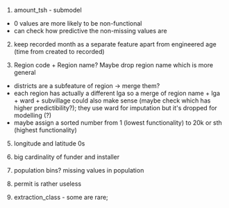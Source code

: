 1. amount_tsh - submodel
- 0 values are more likely to be non-functional
- can check how predictive the non-missing values are

2. keep recorded month as a separate feature apart from engineered age (time from created to recorded)

3. Region code + Region name? Maybe drop region name which is more general
- districts are a subfeature of region -> merge them?
- each region has actually a different lga so a merge of region name + lga + ward + subvillage could also make sense (maybe check which has higher predictibility?); they use ward for imputation but it's dropped for modelling (?)
- maybe assign a sorted number from 1 (lowest functionality) to 20k or sth (highest functionality)

5. longitude and latitude 0s

6. big cardinality of funder and installer

7. population bins? missing values in population

8. permit is rather useless

9. extraction_class - some are rare; 